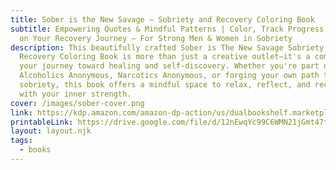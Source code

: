 ```yaml
---
title: Sober is the New Savage – Sobriety and Recovery Coloring Book
subtitle: Empowering Quotes & Mindful Patterns | Color, Track Progress & Reflect
  on Your Recovery Journey – For Strong Men & Women in Sobriety
description: This beautifully crafted Sober is The New Savage Sobriety and
  Recovery Coloring Book is more than just a creative outlet—it's a companion on
  your journey toward healing and self-discovery. Whether you're part of
  Alcoholics Anonymous, Narcotics Anonymous, or forging your own path to
  sobriety, this book offers a mindful space to relax, reflect, and reconnect
  with your inner strength.
cover: /images/sober-cover.png
link: https://kdp.amazon.com/amazon-dp-action/us/dualbookshelf.marketplacelink/B0FHDRPMC9
printableLink: https://drive.google.com/file/d/12nEwqYc99C6WMN21jGmt47tPTLQ9ue7R/view?usp=sharing
layout: layout.njk
tags:
  - books
---
```

